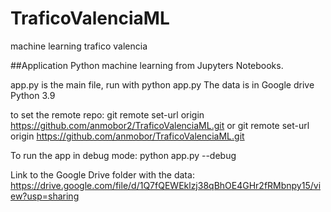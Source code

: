 # TraficoValenciaML
machine learning trafico valencia

##Application Python machine learning from Jupyters Notebooks.

app.py is the main file, run with python app.py The data is in Google drive
Python 3.9

to set the remote repo:
git remote set-url origin https://github.com/anmobor2/TraficoValenciaML.git
or
git remote set-url origin https://github.com/anmobor/TraficoValenciaML.git


To run the app in debug mode:
python app.py --debug


Link to the Google Drive folder with the data:
https://drive.google.com/file/d/1Q7fQEWEklzj38qBhOE4GHr2fRMbnpy15/view?usp=sharing


